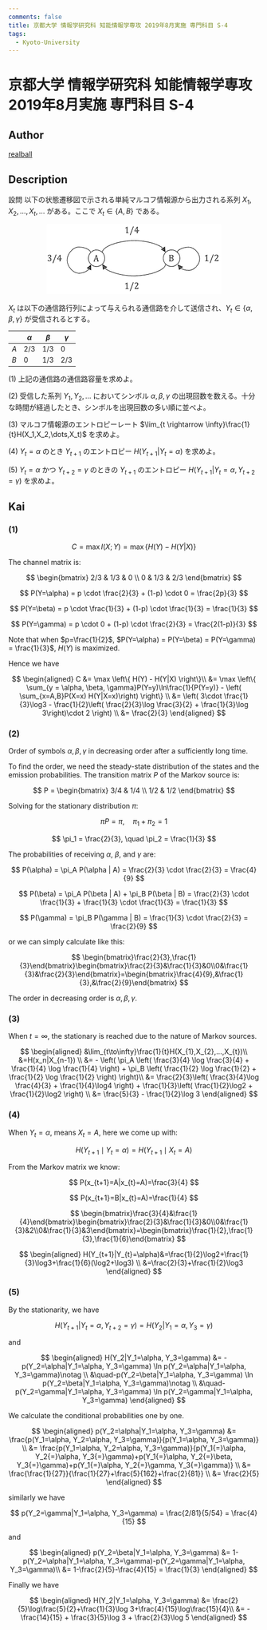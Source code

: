 ```yaml
---
comments: false
title: 京都大学 情報学研究科 知能情報学専攻 2019年8月実施 専門科目 S-4
tags:
  - Kyoto-University
---
```

# 京都大学 情報学研究科 知能情報学専攻 2019年8月実施 専門科目 S-4

## **Author**
[realball](https://github.com/realballu3u)

## **Description**
設問 以下の状態遷移図で示される単純マルコフ情報源から出力される系列 $X_1,X_2,\dots,X_t,\dots$ がある。ここで $X_t \in \{A,B\}$ である。

<figure style="text-align:center;">
  <img src="https://raw.githubusercontent.com/Myyura/the_kai_project_assets/main/kakomonn/kyoto_university/informatics/ist_201908_senmon_s_4_p1.png" width="350" height="140" alt=""/>
</figure>

$X_t$ は以下の通信路行列によって与えられる通信路を介して送信され、$Y_t \in \{\alpha,\beta,\gamma\}$ が受信されるとする。

||$\alpha$|$\beta$|$\gamma$|
|-|-|-|-|
|$A$|$2/3$|$1/3$|$0$|
|$B$|$0$|$1/3$|$2/3$|

(1) 上記の通信路の通信路容量を求めよ。

(2) 受信した系列 $Y_1,Y_2,\dots$ においてシンボル $\alpha,\beta,\gamma$ の出現回数を数える。十分な時間が経過したとき、シンボルを出現回数の多い順に並べよ。

(3) マルコフ情報源のエントロピーレート $\lim_{t \rightarrow \infty}\frac{1}{t}H(X_1,X_2,\dots,X_t)$ を求めよ。

(4) $Y_t = \alpha$ のとき $Y_{t + 1}$ のエントロピー $H(Y_{t + 1}|Y_t = \alpha)$ を求めよ。

(5) $Y_t = \alpha$ かつ $Y_{t + 2} = \gamma$ のときの $Y_{t + 1}$ のエントロピー $H(Y_{t + 1}|Y_t = \alpha,Y_{t + 2} = \gamma)$ を求めよ。

## **Kai**
### (1)

$$
C = \max I(X;Y) = \max \{H(Y) - H(Y|X)\}
$$

The channel matrix is:

$$
\begin{bmatrix}
2/3 & 1/3 & 0 \\
0 & 1/3 & 2/3
\end{bmatrix}
$$

$$
P(Y=\alpha) = p \cdot \frac{2}{3} + (1-p) \cdot 0 = \frac{2p}{3}
$$

$$
P(Y=\beta) = p \cdot \frac{1}{3} + (1-p) \cdot \frac{1}{3} = \frac{1}{3}
$$

$$
P(Y=\gamma) = p \cdot 0 + (1-p) \cdot \frac{2}{3} = \frac{2(1-p)}{3}
$$

Note that when $p=\frac{1}{2}$, $P(Y=\alpha) = P(Y=\beta) = P(Y=\gamma) = \frac{1}{3}$, $H(Y)$ is maximized.

Hence we have

$$
\begin{aligned}
C &= \max \left\{ H(Y) - H(Y|X) \right\}\\
&= \max \left\{ \sum_{y = \alpha, \beta, \gamma}P(Y=y)\ln\frac{1}{P(Y=y)} - \left( \sum_{x=A,B}P(X=x) H(Y|X=x)\right) \right\} \\
&= \left( 3\cdot \frac{1}{3}\log3 - \frac{1}{2}\left( \frac{2}{3}\log \frac{3}{2} + \frac{1}{3}\log 3\right)\cdot 2 \right) \\
&= \frac{2}{3}
\end{aligned}
$$

### (2)
Order of symbols $\alpha, \beta, \gamma$ in decreasing order after a sufficiently long time.

To find the order, we need the steady-state distribution of the states and the emission probabilities. The transition matrix $P$ of the Markov source is:

$$
P = \begin{bmatrix}
3/4 & 1/4 \\
1/2 & 1/2
\end{bmatrix}
$$

Solving for the stationary distribution $\pi$:

$$
\pi P = \pi, \quad \pi_1 + \pi_2 = 1
$$

$$
\pi_1 = \frac{2}{3}, \quad \pi_2 = \frac{1}{3}
$$

The probabilities of receiving $\alpha$, $\beta$, and $\gamma$ are:

$$
P(\alpha) = \pi_A P(\alpha | A) = \frac{2}{3} \cdot \frac{2}{3} = \frac{4}{9}
$$

$$
P(\beta) = \pi_A P(\beta | A) + \pi_B P(\beta | B) = \frac{2}{3} \cdot \frac{1}{3} + \frac{1}{3} \cdot \frac{1}{3} = \frac{1}{3}
$$

$$
P(\gamma) = \pi_B P(\gamma | B) = \frac{1}{3} \cdot \frac{2}{3} = \frac{2}{9}
$$

or we can simply calculate like this:

$$
\begin{bmatrix}\frac{2}{3},\frac{1}{3}\end{bmatrix}\begin{bmatrix}\frac{2}{3}&\frac{1}{3}&0\\0&\frac{1}{3}&\frac{2}{3}\end{bmatrix}=\begin{bmatrix}\frac{4}{9},&\frac{1}{3},&\frac{2}{9}\end{bmatrix}
$$

The order in decreasing order is $\alpha, \beta, \gamma$.

### (3)
When $t=\infty$, the stationary is reached due to the nature of Markov sources.

$$
\begin{aligned}
&\lim_{t\to\infty}\frac{1}{t}H(X_{1},X_{2},...,X_{t})\\
&=H(x_n|X_{n-1}) \\
&= - \left( \pi_A \left( \frac{3}{4} \log \frac{3}{4} + \frac{1}{4} \log \frac{1}{4} \right) + \pi_B \left( \frac{1}{2} \log \frac{1}{2} + \frac{1}{2} \log \frac{1}{2} \right) \right)\\
&= \frac{2}{3}\left( \frac{3}{4}\log \frac{4}{3} + \frac{1}{4}\log4 \right) + \frac{1}{3}\left( \frac{1}{2}\log2 + \frac{1}{2}\log2 \right) \\
&= \frac{5}{3} - \frac{1}{2}\log 3
\end{aligned}
$$

### (4)
When $Y_t=\alpha$, means $X_t=A$, here we come up with:

$$
H(Y_{t+1} \mid Y_t = \alpha) = H(Y_{t+1} \mid X_t = A)
$$

From the Markov matrix we know:

$$
P(x_{t+1}=A|x_{t}=A)=\frac{3}{4} 
$$

$$
P(x_{t+1}=B|x_{t}=A)=\frac{1}{4}
$$

$$
\begin{bmatrix}\frac{3}{4}&\frac{1}{4}\end{bmatrix}\begin{bmatrix}\frac{2}{3}&\frac{1}{3}&0\\0&\frac{1}{3}&2\\0&\frac{1}{3}&3\end{bmatrix}=\begin{bmatrix}\frac{1}{2},\frac{1}{3},\frac{1}{6}\end{bmatrix}
$$

$$
\begin{aligned}
H(Y_{t+1}|Y_{t}=\alpha)&=\frac{1}{2}\log2+\frac{1}{3}\log3+\frac{1}{6}(\log2+\log3) \\
&=\frac{2}{3}+\frac{1}{2}\log3
\end{aligned}
$$

### (5)
By the stationarity, we have

$$
H(Y_{t+1}|Y_{t}{=}\alpha, Y_{t+2}=\gamma){=}H(Y_{2}|Y_{1}=\alpha, Y_{3}=\gamma)
$$

and

$$
\begin{aligned}
H(Y_2|Y_1=\alpha, Y_3=\gamma) &= -p(Y_2=\alpha|Y_1=\alpha, Y_3=\gamma) \ln p(Y_2=\alpha|Y_1=\alpha, Y_3=\gamma)\notag \\
&\quad-p(Y_2=\beta|Y_1=\alpha, Y_3=\gamma) \ln p(Y_2=\beta|Y_1=\alpha, Y_3=\gamma)\notag \\
&\quad-p(Y_2=\gamma|Y_1=\alpha, Y_3=\gamma) \ln p(Y_2=\gamma|Y_1=\alpha, Y_3=\gamma)
\end{aligned}
$$

We calculate the conditional probabilities one by one.

$$
\begin{aligned}
p(Y_2=\alpha|Y_1=\alpha, Y_3=\gamma)
&= \frac{p(Y_1=\alpha, Y_2=\alpha, Y_3=\gamma)}{p(Y_1=\alpha, Y_3=\gamma)} \\
&= \frac{p(Y_1=\alpha, Y_2=\alpha, Y_3=\gamma)}{p(Y_1{=}\alpha, Y_2{=}\alpha, Y_3{=}\gamma)+p(Y_1{=}\alpha, Y_2{=}\beta, Y_3{=}\gamma)+p(Y_1{=}\alpha, Y_2{=}\gamma, Y_3{=}\gamma)} \\
&= \frac{\frac{1}{27}}{\frac{1}{27}+\frac{5}{162}+\frac{2}{81}} \\
&= \frac{2}{5}
\end{aligned}
$$

similarly we have

$$
p(Y_2=\gamma|Y_1=\alpha, Y_3=\gamma) = \frac{2/81}{5/54} = \frac{4}{15}
$$

and

$$
\begin{aligned}
p(Y_2=\beta|Y_1=\alpha, Y_3=\gamma) &= 1-p(Y_2=\alpha|Y_1=\alpha, Y_3=\gamma)-p(Y_2=\gamma|Y_1=\alpha, Y_3=\gamma)\\
&= 1-\frac{2}{5}-\frac{4}{15} = \frac{1}{3}
\end{aligned}
$$

Finally we have

$$
\begin{aligned}
H(Y_2|Y_1=\alpha, Y_3=\gamma)
&= \frac{2}{5}\log\frac{5}{2}+\frac{1}{3}\log 3+\frac{4}{15}\log\frac{15}{4}\\
&= -\frac{14}{15} + \frac{3}{5}\log 3 + \frac{2}{3}\log 5
\end{aligned}
$$